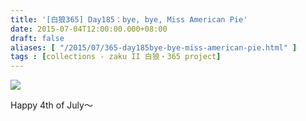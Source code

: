 ```yaml
---
title: '[白狼365] Day185：bye, bye, Miss American Pie'
date: 2015-07-04T12:00:00.000+08:00
draft: false
aliases: [ "/2015/07/365-day185bye-bye-miss-american-pie.html" ]
tags : [collections - zaku II 白狼・365 project]
---
```


[![](https://farm1.staticflickr.com/332/19137456348_c71599639d_z.jpg)](https://farm1.staticflickr.com/332/19137456348_c71599639d_z.jpg)

Happy 4th of July～